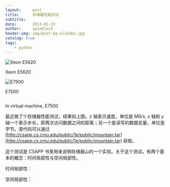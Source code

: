 ```yaml
---
layout:     post
title:      存储器性能测试
subtitle:   
date:       2013-01-23
author:     spin6lock
header-img: img/post-bg-alibaba.jpg
catalog: true
tags:
    - python
---
```

<img title="Xeon E5620" src="http://images.cnitblog.com/blog/90397/201301/10173657-887f5131eb5f4b2eadd5c8e928991dd6.png" alt="Xeon E5620" />

Xeon E5620

<img title="E7500" src="http://images.cnitblog.com/blog/90397/201301/10173913-6f9281a5a57640db8587da6fdf13050d.png" alt="E7500" />

E7500

<img src="http://images.cnitblog.com/blog/90397/201301/10173942-4cb3a0c4ec094a52ab707ba3a9280200.png" alt="" />

In virtual machine, E7500

最近做了个存储器性能测试，结果如上图。z 轴表示速度，单位是 MB/s, x 轴和 y 轴一个表示步长，即两次访问数据之间的距离；另一个是读写的数据总量，单位是字节。源代码可以通过 [http://csapp.cs.cmu.edu/public/1e/public/mountain.tar](http://csapp.cs.cmu.edu/public/1e/public/mountain.tar) 获取。

这个测试是 CSAPP 书里用来说明存储器山的一个实验。关于这个测试，有两个基本的概念：时间局部性与空间局部性。

时间局部性：

空间局部性：
